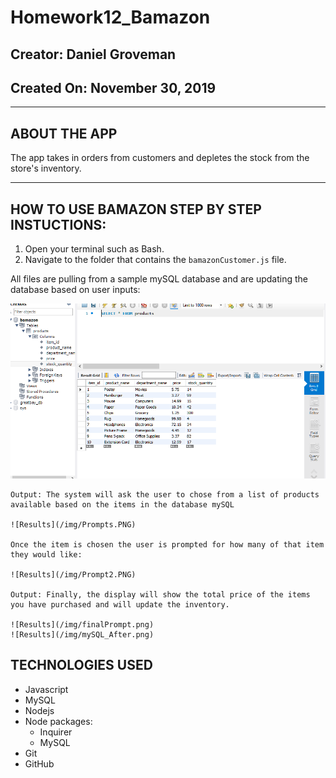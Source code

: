 # Homework12_Bamazon



## __Creator:__ Daniel Groveman
## __Created On:__ November 30, 2019

- - -

## ABOUT THE APP
The app takes in orders from customers and depletes the stock from the store's inventory.

- - -

## HOW TO USE BAMAZON STEP BY STEP INSTUCTIONS:
1. Open your terminal such as Bash.
2. Navigate to the folder that contains the `bamazonCustomer.js` file. 

All files are pulling from a sample mySQL database and are updating the database based on user inputs:

![Results](/img/mySQL_Before.PNG)
    
    Output: The system will ask the user to chose from a list of products available based on the items in the database mySQL

    ![Results](/img/Prompts.PNG)

    Once the item is chosen the user is prompted for how many of that item they would like:

    ![Results](/img/Prompt2.PNG)
    
    Output: Finally, the display will show the total price of the items you have purchased and will update the inventory.

    ![Results](/img/finalPrompt.png)
    ![Results](/img/mySQL_After.png)
        
      
## TECHNOLOGIES USED
* Javascript
* MySQL
* Nodejs
* Node packages:
    * Inquirer
    * MySQL
* Git
* GitHub